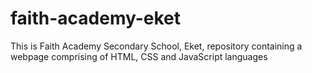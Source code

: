 # faith-academy-eket
This is Faith Academy Secondary School, Eket, repository containing a webpage comprising of HTML, CSS and JavaScript languages
